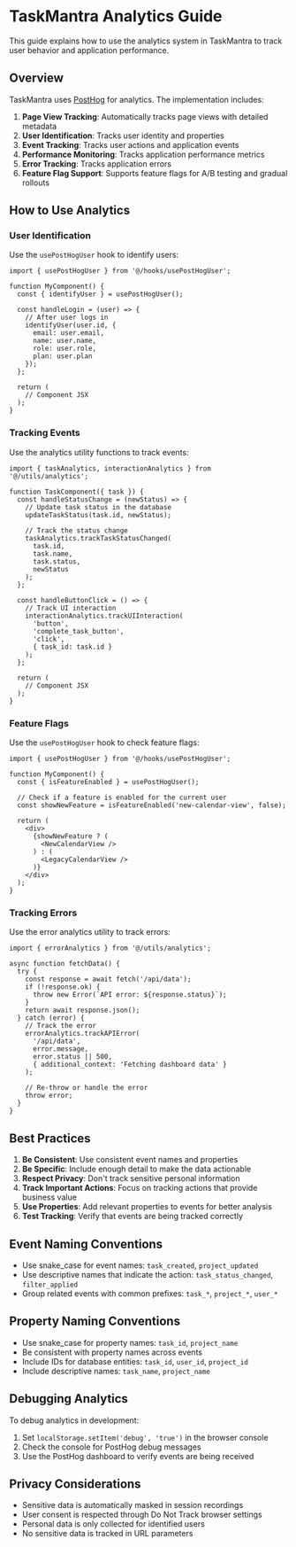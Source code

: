 # TaskMantra Analytics Guide

This guide explains how to use the analytics system in TaskMantra to track user behavior and application performance.

## Overview

TaskMantra uses [PostHog](https://posthog.com/) for analytics. The implementation includes:

1. **Page View Tracking**: Automatically tracks page views with detailed metadata
2. **User Identification**: Tracks user identity and properties
3. **Event Tracking**: Tracks user actions and application events
4. **Performance Monitoring**: Tracks application performance metrics
5. **Error Tracking**: Tracks application errors
6. **Feature Flag Support**: Supports feature flags for A/B testing and gradual rollouts

## How to Use Analytics

### User Identification

Use the `usePostHogUser` hook to identify users:

```tsx
import { usePostHogUser } from '@/hooks/usePostHogUser';

function MyComponent() {
  const { identifyUser } = usePostHogUser();
  
  const handleLogin = (user) => {
    // After user logs in
    identifyUser(user.id, {
      email: user.email,
      name: user.name,
      role: user.role,
      plan: user.plan
    });
  };
  
  return (
    // Component JSX
  );
}
```

### Tracking Events

Use the analytics utility functions to track events:

```tsx
import { taskAnalytics, interactionAnalytics } from '@/utils/analytics';

function TaskComponent({ task }) {
  const handleStatusChange = (newStatus) => {
    // Update task status in the database
    updateTaskStatus(task.id, newStatus);
    
    // Track the status change
    taskAnalytics.trackTaskStatusChanged(
      task.id,
      task.name,
      task.status,
      newStatus
    );
  };
  
  const handleButtonClick = () => {
    // Track UI interaction
    interactionAnalytics.trackUIInteraction(
      'button',
      'complete_task_button',
      'click',
      { task_id: task.id }
    );
  };
  
  return (
    // Component JSX
  );
}
```

### Feature Flags

Use the `usePostHogUser` hook to check feature flags:

```tsx
import { usePostHogUser } from '@/hooks/usePostHogUser';

function MyComponent() {
  const { isFeatureEnabled } = usePostHogUser();
  
  // Check if a feature is enabled for the current user
  const showNewFeature = isFeatureEnabled('new-calendar-view', false);
  
  return (
    <div>
      {showNewFeature ? (
        <NewCalendarView />
      ) : (
        <LegacyCalendarView />
      )}
    </div>
  );
}
```

### Tracking Errors

Use the error analytics utility to track errors:

```tsx
import { errorAnalytics } from '@/utils/analytics';

async function fetchData() {
  try {
    const response = await fetch('/api/data');
    if (!response.ok) {
      throw new Error(`API error: ${response.status}`);
    }
    return await response.json();
  } catch (error) {
    // Track the error
    errorAnalytics.trackAPIError(
      '/api/data',
      error.message,
      error.status || 500,
      { additional_context: 'Fetching dashboard data' }
    );
    
    // Re-throw or handle the error
    throw error;
  }
}
```

## Best Practices

1. **Be Consistent**: Use consistent event names and properties
2. **Be Specific**: Include enough detail to make the data actionable
3. **Respect Privacy**: Don't track sensitive personal information
4. **Track Important Actions**: Focus on tracking actions that provide business value
5. **Use Properties**: Add relevant properties to events for better analysis
6. **Test Tracking**: Verify that events are being tracked correctly

## Event Naming Conventions

- Use snake_case for event names: `task_created`, `project_updated`
- Use descriptive names that indicate the action: `task_status_changed`, `filter_applied`
- Group related events with common prefixes: `task_*`, `project_*`, `user_*`

## Property Naming Conventions

- Use snake_case for property names: `task_id`, `project_name`
- Be consistent with property names across events
- Include IDs for database entities: `task_id`, `user_id`, `project_id`
- Include descriptive names: `task_name`, `project_name`

## Debugging Analytics

To debug analytics in development:

1. Set `localStorage.setItem('debug', 'true')` in the browser console
2. Check the console for PostHog debug messages
3. Use the PostHog dashboard to verify events are being received

## Privacy Considerations

- Sensitive data is automatically masked in session recordings
- User consent is respected through Do Not Track browser settings
- Personal data is only collected for identified users
- No sensitive data is tracked in URL parameters
